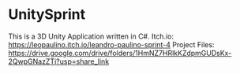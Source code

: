 # UnitySprint
This is a 3D Unity Application written in C#.
Itch.io: https://leopaulino.itch.io/leandro-paulino-sprint-4
Project Files: https://drive.google.com/drive/folders/1HmNZ7HRlkKZdpmGUDsKx-2QwpGNazZTi?usp=share_link
